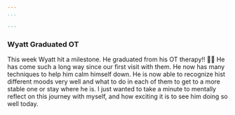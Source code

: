 ```yaml
--- 
...

---
```

### Wyatt Graduated OT

This week Wyatt hit a milestone.  He graduated from his OT therapy!!  🎉**🎉** He has come such a long way since our first visit with them.  He now has many techniques to help him calm himself down.  He is now able to recognize hist different moods very well and what to do in each of them to get to a more stable one or stay where he is.  I just wanted to take a minute to mentally reflect on this journey  with myself, and how exciting it is to see him doing so well today.